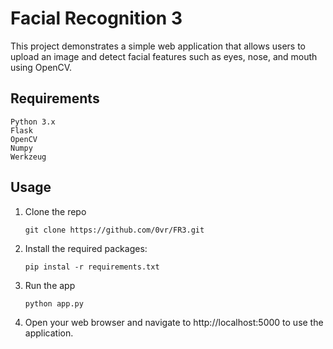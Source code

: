 # Facial Recognition 3

This project demonstrates a simple web application that allows users to upload an image and detect facial features such as eyes, nose, and mouth using OpenCV.

## Requirements

    Python 3.x
    Flask
    OpenCV
    Numpy
    Werkzeug

## Usage
1. Clone the repo
   ```
   git clone https://github.com/0vr/FR3.git
   ```
2. Install the required packages:
   ```
   pip instal -r requirements.txt
   ```
3. Run the app
   ```
   python app.py
   ```
4. Open your web browser and navigate to http://localhost:5000 to use the application.
